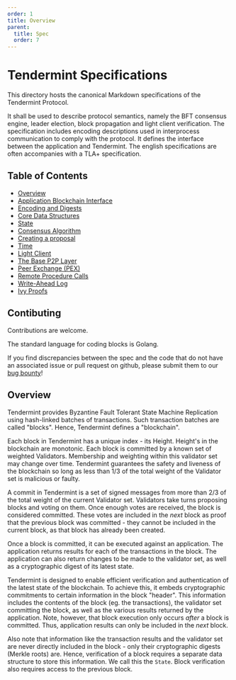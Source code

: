 ```yaml
---
order: 1
title: Overview
parent:
  title: Spec
  order: 7
---
```


# Tendermint Specifications

This directory hosts the canonical Markdown specifications of the Tendermint Protocol.

It shall be used to describe protocol semantics, namely the BFT consensus engine, leader election, block propagation and light client verification. The specification includes encoding descriptions used in interprocess communication to comply with the protocol. It defines the interface between the application and Tendermint. The english specifications are often accompanies with a TLA+ specification.

## Table of Contents

- [Overview](#overview)
- [Application Blockchain Interface](./abci++/README.md)
- [Encoding and Digests](./core/encoding.md)
- [Core Data Structures](./core/data_structures.md)
- [State](./core/state.md)
- [Consensus Algorithm](./consensus/consensus.md)
- [Creating a proposal](./consensus/creating-proposal.md)
- [Time](./consensus/proposer-based-timestamp/README.md)
- [Light Client](./consensus/light-client/README.md)
- [The Base P2P Layer](./p2p/node.md)
- [Peer Exchange (PEX)](./p2p/messages/pex.md)
- [Remote Procedure Calls](./rpc/README.md)
- [Write-Ahead Log](./consensus/wal.md)
- [Ivy Proofs](./ivy-proofs/README.md)

## Contibuting

Contributions are welcome.

The standard language for coding blocks is Golang.

If you find discrepancies between the spec and the code that
do not have an associated issue or pull request on github,
please submit them to our [bug bounty](https://tendermint.com/security)!

## Overview

Tendermint provides Byzantine Fault Tolerant State Machine Replication using
hash-linked batches of transactions. Such transaction batches are called "blocks".
Hence, Tendermint defines a "blockchain".

Each block in Tendermint has a unique index - its Height.
Height's in the blockchain are monotonic.
Each block is committed by a known set of weighted Validators.
Membership and weighting within this validator set may change over time.
Tendermint guarantees the safety and liveness of the blockchain
so long as less than 1/3 of the total weight of the Validator set
is malicious or faulty.

A commit in Tendermint is a set of signed messages from more than 2/3 of
the total weight of the current Validator set. Validators take turns proposing
blocks and voting on them. Once enough votes are received, the block is considered
committed. These votes are included in the _next_ block as proof that the previous block
was committed - they cannot be included in the current block, as that block has already been
created.

Once a block is committed, it can be executed against an application.
The application returns results for each of the transactions in the block.
The application can also return changes to be made to the validator set,
as well as a cryptographic digest of its latest state.

Tendermint is designed to enable efficient verification and authentication
of the latest state of the blockchain. To achieve this, it embeds
cryptographic commitments to certain information in the block "header".
This information includes the contents of the block (eg. the transactions),
the validator set committing the block, as well as the various results returned by the application.
Note, however, that block execution only occurs _after_ a block is committed.
Thus, application results can only be included in the _next_ block.

Also note that information like the transaction results and the validator set are never
directly included in the block - only their cryptographic digests (Merkle roots) are.
Hence, verification of a block requires a separate data structure to store this information.
We call this the `State`. Block verification also requires access to the previous block.
